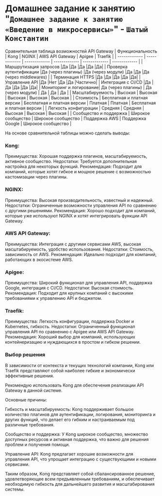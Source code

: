 # Домашнее задание к занятию "`Домашнее задание к занятию «Введение в микросервисы»`" - `Шатый Константин`

Сравнительная таблица возможностей API Gateway
| Функциональность | Kong | NGINX | AWS API Gateway | Apigee | Traefik |
| ------------- | ------------- | ------------- | ------------- | ------------- | ------------- |
| Маршрутизация запросов	|Да	|Да	|Да	|Да	|Да|
| Проверка аутентификации	|Да (через плагины)	|Да (через модули)	|Да	|Да	|Да (через middlewares) |
| Терминация HTTPS	|Да	|Да	|Да	|Да	|Да|
| Управление API	|Да	|Нет	|Да	|Да	|Частично|
| Интеграция с CI/CD	|Да	|Да	|Да	|Да	|Да|
| Мониторинг и логирование|	Да (через плагины)	| Да (через модули)	| Да	| Да	| Да |
| Масштабируемость	| Высокая	| Высокая	| Высокая	| Высокая	| Высокая |
| Стоимость	| Бесплатная и платная версии	| Бесплатная и платная версии	| Платная	| Платная	| Бесплатная и платная версии |
| Легкость конфигурации	| Средняя	| Средняя	| Высокая	| Высокая	| Высокая |
| Сообщество и поддержка	| Широкое сообщество	| Широкое сообщество	| Поддержка AWS	| Поддержка Google	| Широкое сообщество |

На основе сравнительной таблицы можно сделать выводы:

### Kong:

Преимущества: Хорошая поддержка плагинов, масштабируемость, активное сообщество.
Недостатки: Требуется дополнительная настройка для некоторых функций.
Рекомендация: Подходит для компаний, которые хотят гибкое и мощное решение с возможностью кастомизации через плагины.

### NGINX:

Преимущества: Высокая производительность, известный и надежный.
Недостатки: Ограниченные возможности управления API по сравнению с другими решениями.
Рекомендация: Хорошо подходит для компаний, которые уже используют NGINX и хотят интегрировать функции API Gateway.

### AWS API Gateway:

Преимущества: Интеграция с другими сервисами AWS, высокая масштабируемость, удобство использования.
Недостатки: Стоимость, зависимость от AWS.
Рекомендация: Идеально подходит для компаний, работающих в экосистеме AWS.

### Apigee:

Преимущества: Широкий функционал для управления API, поддержка Google, интеграция с CI/CD.
Недостатки: Высокая стоимость.
Рекомендация: Подходит для крупных компаний с высокими требованиями к управлению API и бюджетом.

### Traefik:

Преимущества: Легкость конфигурации, поддержка Docker и Kubernetes, гибкость.
Недостатки: Ограниченный функционал управления API по сравнению с Apigee или AWS API Gateway.
Рекомендация: Хороший выбор для компаний, использующих контейнеризацию и нуждающихся в простом и гибком решении.


### Выбор решения

В зависимости от контекста и текущих технологий компании, Kong или Traefik представляют собой наиболее гибкие и экономически эффективные решения.

Рекомендую использовать Kong для обеспечения реализации API Gateway в данной системе.

Основные причины:

Гибкость и масштабируемость: Kong поддерживает большое количество плагинов для аутентификации, логирования, мониторинга и других функций, что делает его гибким и настраиваемым под различные требования.

Сообщество и поддержка: У Kong широкое сообщество, множество доступных ресурсов и активная поддержка, что важно для решения проблем и получения помощи.

Управление API: Kong предлагает хорошие возможности для управления API, что упрощает интеграцию с существующими и новыми сервисами.

Таким образом, Kong представляет собой сбалансированное решение, удовлетворяющее всем предъявленным требованиям, и обеспечивает необходимую гибкость для дальнейшего развития и масштабирования системы.


